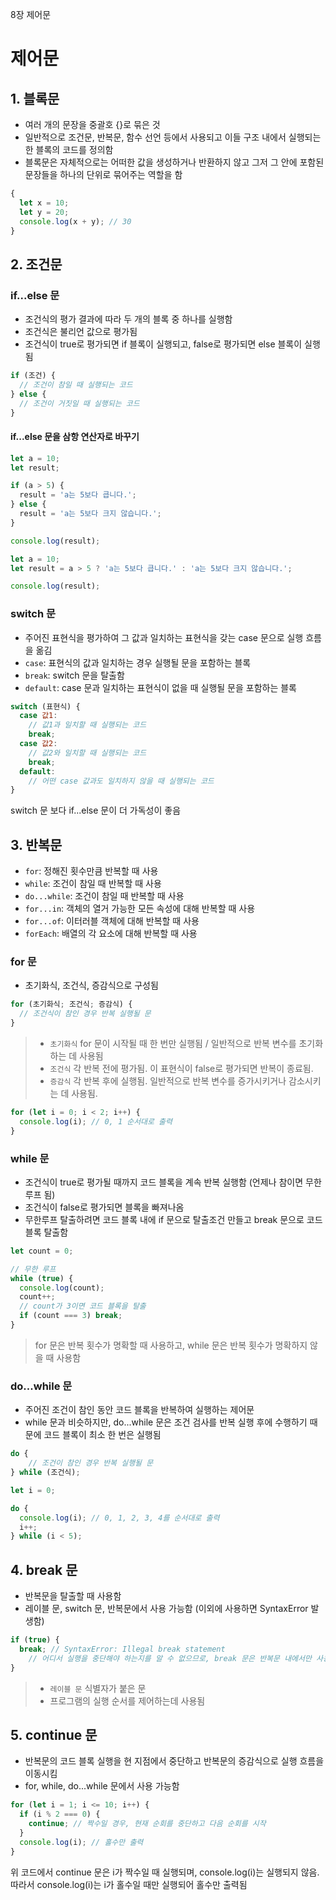 8장 제어문

# 제어문

## 1. 블록문
- 여러 개의 문장을 중괄호 {}로 묶은 것
- 일반적으로 조건문, 반복문, 함수 선언 등에서 사용되고 이들 구조 내에서 실행되는 한 블록의 코드를 정의함
- 블록문은 자체적으로는 어떠한 값을 생성하거나 반환하지 않고 그저 그 안에 포함된 문장들을 하나의 단위로 묶어주는 역할을 함

```javascript
{
  let x = 10;
  let y = 20;
  console.log(x + y); // 30
}
```

## 2. 조건문
### if...else 문
- 조건식의 평가 결과에 따라 두 개의 블록 중 하나를 실행함
- 조건식은 불리언 값으로 평가됨
- 조건식이 true로 평가되면 if 블록이 실행되고, false로 평가되면 else 블록이 실행됨

```javascript
if (조건) {
  // 조건이 참일 때 실행되는 코드
} else {
  // 조건이 거짓일 때 실행되는 코드
}
```
#### if...else 문을 삼항 연산자로 바꾸기
```javascript
let a = 10;
let result;

if (a > 5) {
  result = 'a는 5보다 큽니다.';
} else {
  result = 'a는 5보다 크지 않습니다.';
}

console.log(result);
```
```javascript
let a = 10;
let result = a > 5 ? 'a는 5보다 큽니다.' : 'a는 5보다 크지 않습니다.';

console.log(result);
```


### switch 문
- 주어진 표현식을 평가하여 그 값과 일치하는 표현식을 갖는 case 문으로 실행 흐름을 옮김
- `case`: 표현식의 값과 일치하는 경우 실행될 문을 포함하는 블록
- `break`: switch 문을 탈출함
- `default`: case 문과 일치하는 표현식이 없을 때 실행될 문을 포함하는 블록

```javascript
switch (표현식) {
  case 값1:
    // 값1과 일치할 때 실행되는 코드
    break;
  case 값2:
    // 값2와 일치할 때 실행되는 코드
    break;
  default:
    // 어떤 case 값과도 일치하지 않을 때 실행되는 코드
}
```
switch 문 보다 if...else 문이 더 가독성이 좋음


## 3. 반복문
- `for`: 정해진 횟수만큼 반복할 때 사용
- `while`: 조건이 참일 때 반복할 때 사용
- `do...while`: 조건이 참일 때 반복할 때 사용
- `for...in`: 객체의 열거 가능한 모든 속성에 대해 반복할 때 사용
- `for...of`: 이터러블 객체에 대해 반복할 때 사용
- `forEach`: 배열의 각 요소에 대해 반복할 때 사용

### for 문
- 초기화식, 조건식, 증감식으로 구성됨
```javascript
for (초기화식; 조건식; 증감식) {
  // 조건식이 참인 경우 반복 실행될 문
}
```
> - `초기화식` for 문이 시작될 때 한 번만 실행됨 / 일반적으로 반복 변수를 초기화하는 데 사용됨
> - `조건식` 각 반복 전에 평가됨. 이 표현식이 false로 평가되면 반복이 종료됨.
> - `증감식` 각 반복 후에 실행됨. 일반적으로 반복 변수를 증가시키거나 감소시키는 데 사용됨.

```javascript
for (let i = 0; i < 2; i++) {
  console.log(i); // 0, 1 순서대로 출력
}
```

### while 문
- 조건식이 true로 평가될 때까지 코드 블록을 계속 반복 실행함 (언제나 참이면 무한루프 됨)
- 조건식이 false로 평가되면 블록을 빠져나옴
- 무한루프 탈출하려면 코드 블록 내에 if 문으로 탈출조건 만들고 break 문으로 코드 블록 탈출함

```javascript
let count = 0;

// 무한 루프
while (true) {
  console.log(count);
  count++;
  // count가 3이면 코드 블록을 탈출
  if (count === 3) break;
}
```

> for 문은 반복 횟수가 명확할 때 사용하고, while 문은 반복 횟수가 명확하지 않을 때 사용함


### do...while 문
- 주어진 조건이 참인 동안 코드 블록을 반복하여 실행하는 제어문  
- while 문과 비슷하지만, do...while 문은 조건 검사를 반복 실행 후에 수행하기 때문에 코드 블록이 최소 한 번은 실행됨
    
```javascript
do {
    // 조건이 참인 경우 반복 실행될 문
} while (조건식);
```

```javascript
let i = 0;

do {
  console.log(i); // 0, 1, 2, 3, 4를 순서대로 출력
  i++;
} while (i < 5);
```

## 4. break 문
- 반복문을 탈출할 때 사용함
- 레이블 문, switch 문, 반복문에서 사용 가능함 (이외에 사용하면 SyntaxError 발생함)

```javascript
if (true) {
  break; // SyntaxError: Illegal break statement
    // 어디서 실행을 중단해야 하는지를 알 수 없으므로, break 문은 반복문 내에서만 사용 가능함
}
```
> - `레이블 문` 식별자가 붙은 문
> - 프로그램의 실행 순서를 제어하는데 사용됨

## 5. continue 문
- 반복문의 코드 블록 실행을 현 지점에서 중단하고 반복문의 증감식으로 실행 흐름을 이동시킴
- for, while, do...while 문에서 사용 가능함

```javascript
for (let i = 1; i <= 10; i++) {
  if (i % 2 === 0) {
    continue; // 짝수일 경우, 현재 순회를 중단하고 다음 순회를 시작
  }
  console.log(i); // 홀수만 출력
}
```
위 코드에서 continue 문은 i가 짝수일 때 실행되며, console.log(i)는 실행되지 않음.  
따라서 console.log(i)는 i가 홀수일 때만 실행되어 홀수만 출력됨
